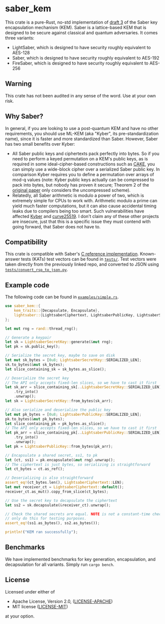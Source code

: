 saber_kem
=========

This crate is a pure-Rust, no-std implementation of [draft 3](https://www.esat.kuleuven.be/cosic/pqcrypto/saber/files/saberspecround3.pdf) of the Saber key encapsulation mechanism (KEM). Saber is a lattice-based KEM that is designed to be secure against classical and quantum adversaries. It comes three variants:

* LightSaber, which is designed to have security roughly equivalent to AES-128
* Saber, which is designed to have security roughly equivalent to AES-192
* FireSaber, which is designed to have security roughly equivalent to AES-256

Warning
-------

This crate has not been audited in any sense of the word. Use at your own risk.

Why Saber?
----------

In general, if you are looking to use a post-quantum KEM and have no other requirements, you should use ML-KEM (aka "Kyber", its pre-standardization name), since it is faster and more standardized than Saber. However, Saber has two small benefits over Kyber:

* All Saber public keys and ciphertexts pack perfectly into bytes. So if you need to perform a keyed permutation on a KEM's public keys, as is required in some ideal-cipher-based constructions such as [CAKE](https://eprint.iacr.org/2023/470), you can simply use a wide-block cipher over a serialized Saber public key. In comparison Kyber requires you to define a permutation over arrays of mod-q values (note: Kyber public keys actually can be compressed to pack into bytes, but nobody has proven it secure; Theorem 2 of the [original paper](https://eprint.iacr.org/2017/634) only considers the uncompressed scheme).
* Relatedly, all Saber arithmetic is modulo a power of two, which is extremely simple for CPUs to work with. Arithmetic modulo a prime can yield much faster computations, but it can also cause accidental timing leaks due to compilers being too smart. Such vulnerabilities have affected [Kyber](https://groups.google.com/a/list.nist.gov/g/pqc-forum/c/hqbtIGFKIpU/m/cnE3pbueBgAJ) and [curve25519](https://rustsec.org/advisories/RUSTSEC-2024-0344.html). I don't claim any of these other projects are insecure, just that this is a specific issue they must contend with going forward, that Saber does not have to.

Compatibility
-------------

This crate is compatible with Saber's [C reference implementation](https://github.com/KULeuven-COSIC/SABER/tree/f7f39e4db2f3e22a21e1dd635e0601caae2b4510). Known-answer tests (KATs) test vectors can be found in [`tests/`](tests/). Test vectors were taken directly from the previously linked repo, and converted to JSON using [`tests/convert_rsp_to_json.py`](tests/convert_rsp_to_json.py).

Example code
------------

The following code can be found in [`examples/simple.rs`](examples/simple.rs).

```rust
use saber_kem::{
    kem_traits::{Decapsulate, Encapsulate},
    lightsaber::{LightsaberCiphertext, LightsaberPublicKey, LightsaberSecretKey},
};

let mut rng = rand::thread_rng();

// Generate a keypair
let sk = LightsaberSecretKey::generate(&mut rng);
let pk = sk.public_key();

// Serialize the secret key, maybe to save on disk
let mut sk_bytes = [0u8; LightsaberSecretKey::SERIALIZED_LEN];
sk.to_bytes(&mut sk_bytes);
let slice_containing_sk = sk_bytes.as_slice();

// Deserialize the secret key
// The API only accepts fixed-len slices, so we have to cast it first
let sk_arr = slice_containing_sk[..LightsaberSecretKey::SERIALIZED_LEN]
    .try_into()
    .unwrap();
let sk = LightsaberSecretKey::from_bytes(sk_arr);

// Also serialize and deserialize the public key
let mut pk_bytes = [0u8; LightsaberPublicKey::SERIALIZED_LEN];
pk.to_bytes(&mut pk_bytes);
let slice_containing_pk = pk_bytes.as_slice();
// The API only accepts fixed-len slices, so we have to cast it first
let pk_arr = slice_containing_pk[..LightsaberPublicKey::SERIALIZED_LEN]
    .try_into()
    .unwrap();
let pk = LightsaberPublicKey::from_bytes(pk_arr);

// Encapsulate a shared secret, ss1, to pk
let (ct, ss1) = pk.encapsulate(&mut rng).unwrap();
// The ciphertext is just bytes, so serializing is straightforward
let ct_bytes = ct.as_ref();

// Deserializing is also straightforward
assert_eq!(ct_bytes.len(), LightsaberCiphertext::LEN);
let mut receiver_ct = LightsaberCiphertext::default();
receiver_ct.as_mut().copy_from_slice(ct_bytes);

// Use the secret key to decapsulate the ciphertext
let ss2 = sk.decapsulate(&receiver_ct).unwrap();

// Check the shared secrets are equal. NOTE is not a constant-time check (ie not secure). We
// only do this for testing purposes.
assert_eq!(ss1.as_bytes(), ss2.as_bytes());

println!("KEM ran successfully");
```

Benchmarks
----------

We have implemented benchmarks for key generation, encapsulation, and decapsulation for all variants. Simply run `cargo bench`.

License
-------

Licensed under either of

 * Apache License, Version 2.0, ([LICENSE-APACHE](LICENSE-APACHE))
 * MIT license ([LICENSE-MIT](LICENSE-MIT))

at your option.
